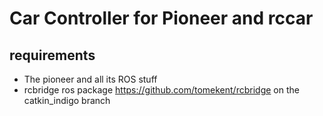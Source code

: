 # Car Controller for Pioneer and rccar

## requirements
 * The pioneer and all its ROS stuff
 * rcbridge ros package https://github.com/tomekent/rcbridge on the catkin_indigo branch
